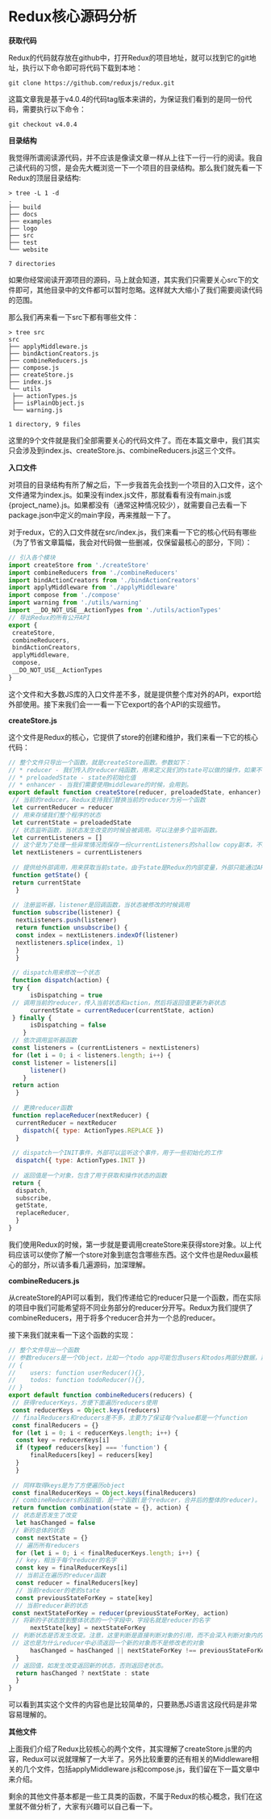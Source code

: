 # Redux核心源码分析

**获取代码**

Redux的代码就存放在github中，打开Redux的项目地址，就可以找到它的git地址，执行以下命令即可将代码下载到本地：

```text
git clone https://github.com/reduxjs/redux.git
```

这篇文章我是基于v4.0.4的代码tag版本来讲的，为保证我们看到的是同一份代码，需要执行以下命令：

```text
git checkout v4.0.4
```



**目录结构**

我觉得所谓阅读源代码，并不应该是像读文章一样从上往下一行一行的阅读。我自己读代码的习惯，是会先大概浏览一下一个项目的目录结构。那么我们就先看一下Redux的顶层目录结构:

```text
> tree -L 1 -d
.
├── build
├── docs
├── examples
├── logo
├── src
├── test
└── website

7 directories
```

如果你经常阅读开源项目的源码，马上就会知道，其实我们只需要关心src下的文件即可，其他目录中的文件都可以暂时忽略。这样就大大缩小了我们需要阅读代码的范围。

那么我们再来看一下src下都有哪些文件：

```text
> tree src
src
├── applyMiddleware.js
├── bindActionCreators.js
├── combineReducers.js
├── compose.js
├── createStore.js
├── index.js
└── utils
 ├── actionTypes.js
 ├── isPlainObject.js
 └── warning.js

1 directory, 9 files
```

这里的9个文件就是我们全部需要关心的代码文件了。而在本篇文章中，我们其实只会涉及到index.js、createStore.js、combineReducers.js这三个文件。



**入口文件**

对项目的目录结构有所了解之后，下一步我首先会找到一个项目的入口文件，这个文件通常为index.js。如果没有index.js文件，那就看看有没有main.js或{project_name}.js。如果都没有（通常这种情况较少），就需要自己去看一下package.json中定义的main字段，再来推敲一下了。

对于redux，它的入口文件就在src/index.js，我们来看一下它的核心代码有哪些（为了节省文章篇幅，我会对代码做一些删减，仅保留最核心的部分，下同）：

```js
// 引入各个模块
import createStore from './createStore'
import combineReducers from './combineReducers'
import bindActionCreators from './bindActionCreators'
import applyMiddleware from './applyMiddleware'
import compose from './compose'
import warning from './utils/warning'
import __DO_NOT_USE__ActionTypes from './utils/actionTypes'
// 导出Redux的所有公开API
export {
 createStore,
 combineReducers,
 bindActionCreators,
 applyMiddleware,
 compose,
 __DO_NOT_USE__ActionTypes
}
```



这个文件和大多数JS库的入口文件差不多，就是提供整个库对外的API，export给外部使用。接下来我们会一一看一下它export的各个API的实现细节。



**createStore.js**

这个文件是Redux的核心，它提供了store的创建和维护，我们来看一下它的核心代码：

```js
// 整个文件只导出一个函数，就是createStore函数。参数如下：
// * reducer - 我们传入的reducer纯函数，用来定义我们的state可以做的操作，如果不懂它的概念可以参考上一篇文章
// * preloadedState - state的初始化值
// * enhancer - 当我们需要使用middleware的时候，会用到。
export default function createStore(reducer, preloadedState, enhancer) {
 // 当前的reducer。Redux支持我们替换当前的reducer为另一个函数
 let currentReducer = reducer
 // 用来存储我们整个程序的状态
 let currentState = preloadedState
 // 状态监听函数，当状态发生改变的时候会被调用。可以注册多个监听函数。
 let currentListeners = []
 // 这个是为了处理一些异常情况而保存一份currentListeners的shallow copy副本，不影响核心逻辑的理解，可以暂时忽略
 let nextListeners = currentListeners
 
 // 提供给外部调用，用来获取当前state。由于state是Redux的内部变量，外部只能通过API函数来获取状态。
 function getState() {
 return currentState
  }
 
 // 注册监听器，listener是回调函数，当状态被修改的时候调用
 function subscribe(listener) {
  nextListeners.push(listener)
  return function unsubscribe() {
  const index = nextListeners.indexOf(listener)
  nextlisteners.splice(index, 1)
  }
  }
 
 // dispatch用来修改一个状态
 function dispatch(action) {
 try {
      isDispatching = true
 // 调用当前的reducer，传入当前状态和action，然后将返回值更新为新状态
      currentState = currentReducer(currentState, action)
 } finally {
      isDispatching = false
    }
 // 依次调用监听器函数
 const listeners = (currentListeners = nextListeners)
 for (let i = 0; i < listeners.length; i++) {
 const listener = listeners[i]
      listener()
    }
 return action
  }
 
 // 更换reducer函数
 function replaceReducer(nextReducer) {
  currentReducer = nextReducer
    dispatch({ type: ActionTypes.REPLACE })
  }
 
 // dispatch一个INIT事件，外部可以监听这个事件，用于一些初始化的工作
  dispatch({ type: ActionTypes.INIT })
 
 // 返回值是一个对象，包含了用于获取和操作状态的函数
 return {
  dispatch,
  subscribe,
  getState,
  replaceReducer,
  }
}
```

我们使用Redux的时候，第一步就是要调用createStore来获得store对象。以上代码应该可以使你了解一个store对象到底包含哪些东西。这个文件也是Redux最核心的部分，所以请多看几遍源码，加深理解。

**combineReducers.js**

从createStore的API可以看到，我们传递给它的reducer只是一个函数，而在实际的项目中我们可能希望将不同业务部分的reducer分开写。Redux为我们提供了combineReducers，用于将多个reducer合并为一个总的reducer。

接下来我们就来看一下这个函数的实现：

```js
// 整个文件导出一个函数
// 参数reducers是一个Object，比如一个todo app可能包含users和todos两部分数据，那么它的格式如下：
// {
//    users: function userReducer(){},
//    todos: function todoReducer(){}, 
// }
export default function combineReducers(reducers) {
 // 获得reducerKeys，方便下面遍历reducers使用
 const reducerKeys = Object.keys(reducers)
 // finalReducers和reducers差不多，主要为了保证每个value都是一个function
 const finalReducers = {}
 for (let i = 0; i < reducerKeys.length; i++) {
  const key = reducerKeys[i]
  if (typeof reducers[key] === 'function') {
      finalReducers[key] = reducers[key]
  }
  }
 
 // 同样取得keys是为了方便遍历object
 const finalReducerKeys = Object.keys(finalReducers)
 // combineReducers的返回值，是一个函数(是个reducer，合并后的整体的reducer)。
 return function combination(state = {}, action) {
 // 状态是否发生了改变
  let hasChanged = false
 // 新的总体的状态
  const nextState = {}
  // 遍历所有reducers
  for (let i = 0; i < finalReducerKeys.length; i++) {
  // key，相当于每个reducer的名字
  const key = finalReducerKeys[i]
  // 当前正在遍历的reducer函数
  const reducer = finalReducers[key]
  // 当前reducer的老的state
  const previousStateForKey = state[key]
  // 当前reducer新的状态
 const nextStateForKey = reducer(previousStateForKey, action)
 // 将新的子状态放到整体状态的一个字段中，字段名就是reducer的名字
      nextState[key] = nextStateForKey
 // 判断状态是否发生改变。注意，这里判断是直接判断对象的引用，而不会深入判断对象内的字段。
 // 这也是为什么reducer中必须返回一个新的对象而不是修改老的对象
      hasChanged = hasChanged || nextStateForKey !== previousStateForKey
  }
 // 返回值，如发生改变返回新的状态，否则返回老状态。
  return hasChanged ? nextState : state
  }
}
```

可以看到其实这个文件的内容也是比较简单的，只要熟悉JS语言这段代码是非常容易理解的。



**其他文件**

上面我们介绍了Redux比较核心的两个文件，其实理解了createStore.js里的内容，Redux可以说就理解了一大半了。另外比较重要的还有相关的Middleware相关的几个文件，包括applyMiddleware.js和compose.js，我们留在下一篇文章中来介绍。

剩余的其他文件基本都是一些工具类的函数，不属于Redux的核心概念，我们在这里就不做分析了，大家有兴趣可以自己看一下。